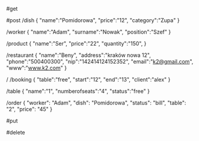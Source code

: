 

#get

#post
/dish
{
"name":"Pomidorowa",
"price":"12",
"category":"Zupa"
}

/worker
{
"name":"Adam",
"surname":"Nowak",
"position":"Szef"
}

/product
{
"name":"Ser",
"price":"22",
"quantity":"150",
}

/restaurant
{
"name":"Beny",
"address":"kraków nowa 12",
"phone":"500400300",
"nip":"142414124152352",
"email":"k2@gmail.com",
"www":"www.k2.com"
}

/
/booking
{
"table":"free",
"start":"12",
"end":"13",
"client":"alex"
}

/table
{
"name":"1",
"numberofseats":"4",
"status":"free"
}

/order
{
  "worker": "Adam",
  "dish": "Pomidorowa",
  "status": "bill",
  "table": "2",
  "price": "45"
}

#put

#delete


